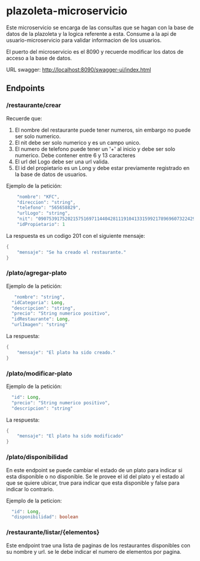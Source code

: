 # plazoleta-microservicio
Este microservicio se encarga de las consultas que se hagan con la base de datos de la plazoleta y la logica referente a esta.
Consume a la api de usuario-microservicio para validar informacion de los usuarios.

El puerto del microservicio es el 8090 y recuerde modificar los datos de acceso a la base de datos.

URL swagger: [http://localhost:8090/swagger-ui/index.html](http://localhost:8090/swagger-ui/index.html)

## Endpoints

### /restaurante/crear          

Recuerde que: 
<ol>
<li>El nombre del restaurante puede tener numeros, sin embargo no puede ser solo numerico.</li>
<li>El nit debe ser solo numerico y es un campo unico.</li>
<li>El numero de telefono puede tener un '+' al inicio y debe ser solo numerico. Debe contener entre 6 y 13 caracteres</li>
<li>El url del Logo debe ser una url valida.</li>
<li>El id del propietario es un Long y debe estar previamente registrado en la base de datos de usuarios.</li>
</ol>


Ejemplo de la petición: 

```java {.highlight .highlight-source-java .bg-black}
    "nombre": "KFC",
    "direccion": "string",
    "telefono": "565658829",
    "urlLogo": "string",
    "nit": "090753917520215751697114404281119104133159921789696073224297711926",
    "idPropietario": 1
```

La respuesta es un codigo 201 con el siguiente mensaje:

```java {.highlight .highlight-source-java .bg-black}
{
	"mensaje": "Se ha creado el restaurante."
}
```

### /plato/agregar-plato         

Ejemplo de la petición:

```java {.highlight .highlight-source-java .bg-black}
   "nombre": "string",
  "idCategoria": Long,
  "descripcion": "string",
  "precio": "String numerico positivo",
  "idRestaurante": Long,
  "urlImagen": "string"
```

La respuesta:

```java {.highlight .highlight-source-java .bg-black}
{
	"mensaje": "El plato ha sido creado."
}
```


### /plato/modificar-plato            

Ejemplo de la petición:

```java {.highlight .highlight-source-java .bg-black}
  "id": Long,
  "precio": "String numerico positivo",
  "descripcion": "string"
```

La respuesta: 

```java {.highlight .highlight-source-java .bg-black}
{
	"mensaje": "El plato ha sido modificado"
}
```


### /plato/disponibilidad

En este endpoint se puede cambiar el estado de un plato para indicar si esta disponible o no disponible.
Se le provee el id del plato y el estado al que se quiere ubicar, true para indicar que esta disponible 
y false para indicar lo contrario.

Ejemplo de la peticion:

```java {.highlight .highlight-source-java .bg-black}
  "id": Long,
  "disponibilidad": boolean
```


### /restaurante/listar/{elementos}

Este endpoint trae una lista de paginas de los restaurantes disponibles con su nombre y url. se le debe indicar el numero de elementos
por pagina.


